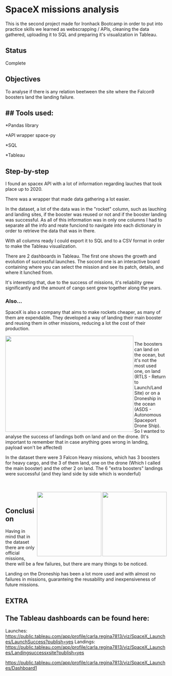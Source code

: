 # SpaceX missions analysis

This is the second project made for Ironhack Bootcamp in order to put into practice skills we learned as webscrapping / APIs, cleaning the data gathered, uploading it to SQL and preparing it's visualization in Tableau.
## Status

Complete

## Objectives

To analyse if there is any relation beetween the site where the Falcon9 boosters land the landing failure.

## ## Tools used:
 *Pandas library
 
 *API wrapper space-py
 
 *SQL
 
 *Tableau

## Step-by-step
I found an spacex API with a lot of information regarding lauches that took place up to 2020. 

There was a wrapper that made data gathering a lot easier. 

In the dataset, a lot of the data was in the "rocket" column, such as lauching and landing sites, if the booster was reused or not and if the booster landing was successful. 
As all of this information was in only one columns I had to separate all the info and reate funciond to navigate into each dictionary in order to retrieve the data that was in there. 

With all columns ready I could export it to SQL and to a CSV format in order to make the Tableau visualization.

There are 2 dashboards in Tableau. The first one shows the growth and evolution of successful 
launches. The socond one is an interactive board containing where you can select the mission and see its patch, details, and where it lunched from. 

It's interesting that, due to the success of missions, it's reliability grew significantly and the amount of cango sent grew together along the years.

### Also...
SpaceX is also a company that aims to make rockets cheaper, as many of them are expendable. They developed a way of landing their main booster and reusing them in other missions, reducing a lot the cost of their production. 

<img align="left" src="https://live.staticflickr.com/7653/16892430560_4f9c8c16bf_b.jpg" alt="" width="400" height="300" />

<br/>The boosters can land on the ocean, but it's not the most used one, on land (RTLS - Return to Launch/Land Site) or on a Droneship in the ocean (ASDS - Autonomous Spaceport Drone Ship). 
So I wanted to analyse the success of landings both on land and on the drone. (It's important to remember that in case anything goes wrong in landing, payload won't be affected)

In the dataset there were 3 Falcon Heavy missions, which has 3 boosters for heavy cargo, and the 3 of them land, one on the drone (Which I called the main booster) and the other 2 on land.
The 6 "extra boosters" landings were successful (and they land side by side which is wonderful)
<br/>
<br/>

<br/><img align="right" src="https://i.ytimg.com/vi/TthLhqq4JUs/maxresdefault.jpg" alt="" width="201" height="201" />
<img align="right" src="https://media.wired.com/photos/5a7cb68fa2d3835392e1b469/191:100/w_2400,h_1256,c_limit/spacexrocketreturn.jpg" alt="" width="201" height="201" /> <br/>


## Conclusion
Having in mind that in the dataset there are only official missions, there will be a few failures, but there are many things to be noticed. 

Landing on the Droneship has been a lot more used and with almost no failures in missions, guaranteing the reusability and inexpensiveness of future missions. 


## EXTRA
## The Tableau dashboards can be found here:
Launches: https://public.tableau.com/app/profile/carla.regina7813/viz/SpaceX_Launches/LaunchSuccess?publish=yes
Landings: https://public.tableau.com/app/profile/carla.regina7813/viz/SpaceX_Launches/Landingsuccessxsite?publish=yes

https://public.tableau.com/app/profile/carla.regina7813/viz/SpaceX_Launches/Dashboard1

